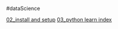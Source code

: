 #dataScience

[02_install and setup](02_install%20and%20setup.md)
[03_python learn index](03_python%20learn%20index.md)